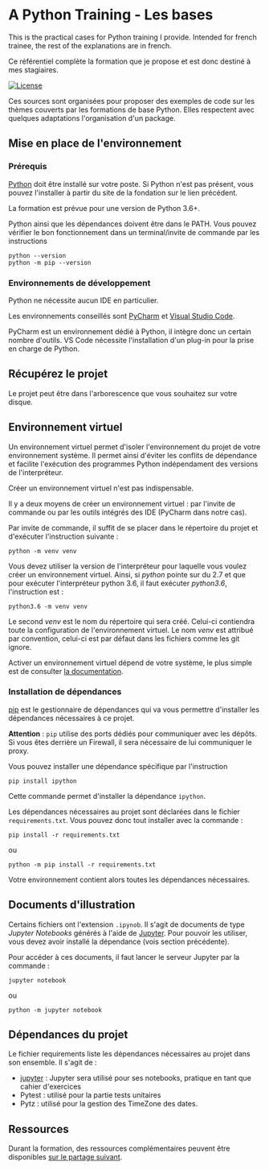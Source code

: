 # A Python Training - Les bases

This is the practical cases for Python training I provide. Intended for french trainee, the rest of the explanations
are in french.

Ce référentiel complète la formation que je propose et est donc destiné à mes stagiaires. 

[![License](https://img.shields.io/github/license/darko-itpro/training-python.svg?style=plastic)](https://github.com/darko-itpro/training-python/blob/master/LICENSE)

Ces sources sont organisées pour proposer des exemples de code sur les thèmes couverts par les formations de base
Python. Elles respectent avec quelques adaptations l'organisation d'un package.

## Mise en place de l'environnement

### Prérequis
[Python](https://www.python.org) doit être installé sur votre poste. Si Python n'est pas présent,
vous pouvez l'installer à partir du site de la fondation sur le lien précédent.

La formation est prévue pour une version de Python 3.6+.

Python ainsi que les dépendances doivent être dans le PATH. Vous pouvez vérifier le bon
fonctionnement dans un terminal/invite de commande par les instructions

```
python --version
python -m pip --version
```

### Environnements de développement
Python ne nécessite aucun IDE en particulier.

Les environnements conseillés sont [PyCharm](https://www.jetbrains.com/fr-fr/pycharm/)
et [Visual Studio Code](https://code.visualstudio.com/).

PyCharm est un environnement dédié à Python, il intègre donc un certain nombre d'outils. VS Code
nécessite l'installation d'un plug-in pour la prise en charge de Python.

## Récupérez le projet
Le projet peut être dans l'arborescence que vous souhaitez sur votre disque.

## Environnement virtuel
Un environnement virtuel permet d'isoler l'environnement du projet de votre environnement système. Il permet ainsi
d'éviter les conflits de dépendance et facilite l'exécution des programmes Python indépendament des versions de
l'interpréteur.

Créer un environnement virtuel n'est pas indispensable.

Il y a deux moyens de créer un environnement virtuel : par l'invite de commande ou par les outils intégrés des IDE
(PyCharm dans notre cas).

Par invite de commande, il suffit de se placer dans le répertoire du projet et d'exécuter l'instruction suivante :
```
python -m venv venv
```

Vous devez utiliser la version de l'interpréteur pour laquelle vous voulez créer un environnement virtuel. Ainsi, si
*python* pointe sur du 2.7 et que pour exécuter l'interpréteur python 3.6, il faut exécuter *python3.6*, l'instruction
est :
```
python3.6 -m venv venv
```

Le second *venv* est le nom du répertoire qui sera créé. Celui-ci contiendra toute la configuration de l'environnement
virtuel. Le nom *venv* est attribué par convention, celui-ci est par défaut dans les fichiers comme les git ignore.

Activer un environnement virtuel dépend de votre système, le plus simple est de consulter
[la documentation](https://docs.python.org/fr/3/library/venv.html).

### Installation de dépendances
[pip](https://pypi.python.org/pypi/pip) est le gestionnaire de dépendances qui va vous permettre
d'installer les dépendances nécessaires à ce projet.

**Attention** : `pip` utilise des ports dédiés pour communiquer avec les dépôts. Si vous êtes
derrière un Firewall, il sera nécessaire de lui communiquer le proxy.

Vous pouvez installer une dépendance spécifique par l'instruction

```shell
pip install ipython
```

Cette commande permet d'installer la dépendance `ipython`.

Les dépendances nécessaires au projet sont déclarées dans le fichier `requirements.txt`. Vous pouvez
donc tout installer avec la commande :

```shell
pip install -r requirements.txt
```
ou
```
python -m pip install -r requirements.txt
```

Votre environnement contient alors toutes les dépendances nécessaires.
 
## Documents d'illustration

Certains fichiers ont l'extension `.ipynob`. Il s'agit de documents de type *Jupyter Notebooks*
générés à l'aide de [Jupyter](http://jupyter.org/). Pour pouvoir les utiliser, vous devez avoir
installé la dépendance (vois section précédente).
 
Pour accéder à ces documents, il faut lancer le serveur Jupyter par la commande :

```
jupyter notebook
```
ou
```
python -m jupyter notebook
```

## Dépendances du projet
Le fichier requirements liste les dépendances nécessaires au projet dans son
ensemble. Il s'agit de :
 * [jupyter](https://jupyter.org/) : Jupyter sera utilisé pour ses notebooks,
 pratique en tant que cahier d'exercices
 * Pytest : utilisé pour la partie tests unitaires
 * Pytz : utilisé pour la gestion des TimeZone des dates.
 
## Ressources

Durant la formation, des ressources complémentaires peuvent être disponibles
[sur le partage suivant](https://goo.gl/lRyzMZ).
